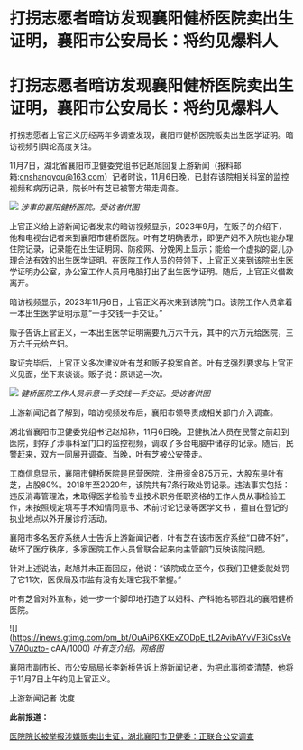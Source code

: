 # 打拐志愿者暗访发现襄阳健桥医院卖出生证明，襄阳市公安局长：将约见爆料人

# 打拐志愿者暗访发现襄阳健桥医院卖出生证明，襄阳市公安局长：将约见爆料人

打拐志愿者上官正义历经两年多调查发现，襄阳市健桥医院贩卖出生医学证明。暗访视频引舆论高度关注。

11月7日，湖北省襄阳市卫健委党组书记赵旭回复上游新闻（报料邮箱:cnshangyou@163.com）记者时说，11月6日晚，已封存该院相关科室的监控视频和病历记录，院长叶有芝已被警方带走调查。

![](https://inews.gtimg.com/om_bt/OtfZQDDhxi2fn1vRecao1VT8Bz8Q4J8VPZqVGizHxmhJkAA/1000)
_涉事的襄阳健桥医院。受访者供图_

上官正义给上游新闻记者发来的暗访视频显示，2023年9月，在贩子的介绍下，他和电视台记者来到襄阳市健桥医院。叶有芝明确表示，即便产妇不入院也能办理住院记录，记录能在出生证明网、防疫网、分娩网上显示；能给一个虚拟的婴儿办理合法有效的出生医学证明。在医院工作人员的带领下，上官正义来到该院出生医学证明办公室，办公室工作人员用电脑打出了出生医学证明。随后，上官正义借故离开。

暗访视频显示，2023年11月6日，上官正义再次来到该院门口。该院工作人员拿着一本出生医学证明示意“一手交钱一手交证。”

贩子告诉上官正义，一本出生医学证明需要九万六千元，其中的六万元给医院，三万六千元给产妇。

取证完毕后，上官正义多次建议叶有芝和贩子投案自首。叶有芝强烈要求与上官正义见面，坐下来谈谈。贩子说：原谅这一次。

![](https://inews.gtimg.com/om_bt/OKYsuHu2yAEM4_egjVAEqIqioQKsLvO6vyOKjkbeA4dbsAA/1000)
_健桥医院工作人员示意一手交钱一手交证。受访者供图_

上游新闻记者了解到，暗访视频发布后，襄阳市领导责成相关部门介入调查。

湖北省襄阳市卫健委党组书记赵旭称，11月6日晚，卫健执法人员在民警之前赶到医院，封存了涉事科室门口的监控视频，调取了多台电脑中储存的记录。随后，民警赶来，双方一同展开调查。当晚，叶有芝被公安带走。

工商信息显示，襄阳市健桥医院是民营医院，注册资金875万元，大股东是叶有芝，占股80%。2018年至2020年，该院共有7条行政处罚记录。违法事实包括：违反消毒管理法，未取得医学检验专业技术职务任职资格的工作人员从事检验工作，未按照规定填写手术知情同意书、术前讨论记录等医学文书
，擅自在登记的执业地点以外开展诊疗活动。

襄阳市多名医疗系统人士告诉上游新闻记者，叶有芝在该市医疗系统“口碑不好”，破坏了医疗秩序，多家医院工作人员曾联合起来向主管部门反映该院问题。

针对上述说法，赵旭并未正面回应，他说：“该院成立至今，仅我们卫健委就处罚了它11次，医保局及市监有没有处理它我不掌握。”

叶有芝曾对外宣称，她一步一个脚印地打造了以妇科、产科驰名鄂西北的襄阳健桥医院。

![](https://inews.gtimg.com/om_bt/OuAiP6XKExZODpE_tL2AvibAYvVF3iCssVeV7A0uzto-
cAA/1000) _叶有芝介绍。网络图_

襄阳市副市长、市公安局局长李新桥告诉上游新闻记者，为把此事彻查清楚，他将于11月7日上午约见上官正义。

上游新闻记者 沈度

**此前报道：**

[医院院长被举报涉嫌贩卖出生证，湖北襄阳市卫健委：正联合公安调查 ](https://new.qq.com/rain/a/20231106A08ZAJ00)

